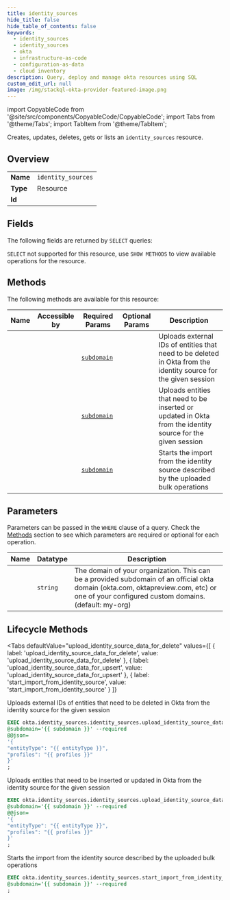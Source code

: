 ```yaml
--- 
title: identity_sources
hide_title: false
hide_table_of_contents: false
keywords:
  - identity_sources
  - identity_sources
  - okta
  - infrastructure-as-code
  - configuration-as-data
  - cloud inventory
description: Query, deploy and manage okta resources using SQL
custom_edit_url: null
image: /img/stackql-okta-provider-featured-image.png
---
```


import CopyableCode from '@site/src/components/CopyableCode/CopyableCode';
import Tabs from '@theme/Tabs';
import TabItem from '@theme/TabItem';

Creates, updates, deletes, gets or lists an <code>identity_sources</code> resource.

## Overview
<table><tbody>
<tr><td><b>Name</b></td><td><code>identity_sources</code></td></tr>
<tr><td><b>Type</b></td><td>Resource</td></tr>
<tr><td><b>Id</b></td><td><CopyableCode code="okta.identity_sources.identity_sources" /></td></tr>
</tbody></table>

## Fields

The following fields are returned by `SELECT` queries:

`SELECT` not supported for this resource, use `SHOW METHODS` to view available operations for the resource.


## Methods

The following methods are available for this resource:

<table>
<thead>
    <tr>
    <th>Name</th>
    <th>Accessible by</th>
    <th>Required Params</th>
    <th>Optional Params</th>
    <th>Description</th>
    </tr>
</thead>
<tbody>
<tr>
    <td><a href="#upload_identity_source_data_for_delete"><CopyableCode code="upload_identity_source_data_for_delete" /></a></td>
    <td><CopyableCode code="exec" /></td>
    <td><a href="#parameter-subdomain"><code>subdomain</code></a></td>
    <td></td>
    <td>Uploads external IDs of entities that need to be deleted in Okta from the identity source for the given session</td>
</tr>
<tr>
    <td><a href="#upload_identity_source_data_for_upsert"><CopyableCode code="upload_identity_source_data_for_upsert" /></a></td>
    <td><CopyableCode code="exec" /></td>
    <td><a href="#parameter-subdomain"><code>subdomain</code></a></td>
    <td></td>
    <td>Uploads entities that need to be inserted or updated in Okta from the identity source for the given session</td>
</tr>
<tr>
    <td><a href="#start_import_from_identity_source"><CopyableCode code="start_import_from_identity_source" /></a></td>
    <td><CopyableCode code="exec" /></td>
    <td><a href="#parameter-subdomain"><code>subdomain</code></a></td>
    <td></td>
    <td>Starts the import from the identity source described by the uploaded bulk operations</td>
</tr>
</tbody>
</table>

## Parameters

Parameters can be passed in the `WHERE` clause of a query. Check the [Methods](#methods) section to see which parameters are required or optional for each operation.

<table>
<thead>
    <tr>
    <th>Name</th>
    <th>Datatype</th>
    <th>Description</th>
    </tr>
</thead>
<tbody>
<tr id="parameter-subdomain">
    <td><CopyableCode code="subdomain" /></td>
    <td><code>string</code></td>
    <td>The domain of your organization. This can be a provided subdomain of an official okta domain (okta.com, oktapreview.com, etc) or one of your configured custom domains. (default: my-org)</td>
</tr>
</tbody>
</table>

## Lifecycle Methods

<Tabs
    defaultValue="upload_identity_source_data_for_delete"
    values={[
        { label: 'upload_identity_source_data_for_delete', value: 'upload_identity_source_data_for_delete' },
        { label: 'upload_identity_source_data_for_upsert', value: 'upload_identity_source_data_for_upsert' },
        { label: 'start_import_from_identity_source', value: 'start_import_from_identity_source' }
    ]}
>
<TabItem value="upload_identity_source_data_for_delete">

Uploads external IDs of entities that need to be deleted in Okta from the identity source for the given session

```sql
EXEC okta.identity_sources.identity_sources.upload_identity_source_data_for_delete 
@subdomain='{{ subdomain }}' --required 
@@json=
'{
"entityType": "{{ entityType }}", 
"profiles": "{{ profiles }}"
}'
;
```
</TabItem>
<TabItem value="upload_identity_source_data_for_upsert">

Uploads entities that need to be inserted or updated in Okta from the identity source for the given session

```sql
EXEC okta.identity_sources.identity_sources.upload_identity_source_data_for_upsert 
@subdomain='{{ subdomain }}' --required 
@@json=
'{
"entityType": "{{ entityType }}", 
"profiles": "{{ profiles }}"
}'
;
```
</TabItem>
<TabItem value="start_import_from_identity_source">

Starts the import from the identity source described by the uploaded bulk operations

```sql
EXEC okta.identity_sources.identity_sources.start_import_from_identity_source 
@subdomain='{{ subdomain }}' --required
;
```
</TabItem>
</Tabs>
